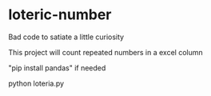 # loteric-number
Bad code to satiate a little curiosity

This project will count repeated numbers in a excel column

"pip install pandas" if needed

python loteria.py
